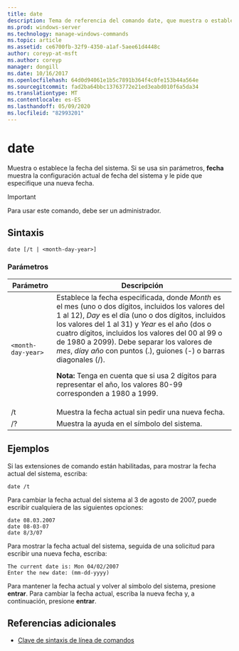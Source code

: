 ```yaml
---
title: date
description: Tema de referencia del comando date, que muestra o establece la fecha del sistema. Si se usa sin parámetros,
ms.prod: windows-server
ms.technology: manage-windows-commands
ms.topic: article
ms.assetid: ce6700fb-32f9-4350-a1af-5aee61d4448c
author: coreyp-at-msft
ms.author: coreyp
manager: dongill
ms.date: 10/16/2017
ms.openlocfilehash: 64d0d94061e1b5c7891b364f4c0fe153b44a564e
ms.sourcegitcommit: fad2ba64bbc13763772e21ed3eabd010f6a5da34
ms.translationtype: MT
ms.contentlocale: es-ES
ms.lasthandoff: 05/09/2020
ms.locfileid: "82993201"
---
```

# <a name="date"></a>date

Muestra o establece la fecha del sistema. Si se usa sin parámetros, **fecha** muestra la configuración actual de fecha del sistema y le pide que especifique una nueva fecha.

>[!IMPORTANT]
> Para usar este comando, debe ser un administrador.

## <a name="syntax"></a>Sintaxis

```
date [/t | <month-day-year>]
```

### <a name="parameters"></a>Parámetros

| Parámetro | Descripción |
| --------- | ----------- |
| `<month-day-year>` | Establece la fecha especificada, donde *Month* es el mes (uno o dos dígitos, incluidos los valores del 1 al 12), *Day* es el día (uno o dos dígitos, incluidos los valores del 1 al 31) y *Year* es el año (dos o cuatro dígitos, incluidos los valores del 00 al 99 o de 1980 a 2099). Debe separar los valores de *mes*, *día*y *año* con puntos (.), guiones (-) o barras diagonales (/).<p>**Nota:** Tenga en cuenta que si usa 2 dígitos para representar el año, los valores 80-99 corresponden a 1980 a 1999. |
| /t | Muestra la fecha actual sin pedir una nueva fecha. |
| /? | Muestra la ayuda en el símbolo del sistema. |

## <a name="examples"></a>Ejemplos

Si las extensiones de comando están habilitadas, para mostrar la fecha actual del sistema, escriba:

```
date /t
```

Para cambiar la fecha actual del sistema al 3 de agosto de 2007, puede escribir cualquiera de las siguientes opciones:

```
date 08.03.2007
date 08-03-07
date 8/3/07
```

Para mostrar la fecha actual del sistema, seguida de una solicitud para escribir una nueva fecha, escriba:

```
The current date is: Mon 04/02/2007
Enter the new date: (mm-dd-yyyy)
```

Para mantener la fecha actual y volver al símbolo del sistema, presione **entrar**. Para cambiar la fecha actual, escriba la nueva fecha y, a continuación, presione **entrar**.

## <a name="additional-references"></a>Referencias adicionales

- [Clave de sintaxis de línea de comandos](command-line-syntax-key.md)